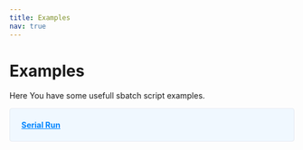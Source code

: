 ```yaml
---
title: Examples
nav: true
---
```


# Examples

Here You have some usefull sbatch script examples.

<style>
  .info-box {
    background-color: #f0f8ff;
    padding: 20px;
    border: 1px solid #e6eaf2;
    border-radius: 4px;
    margin-bottom: 20px;
  }

  .info-box h3 {
    font-size: 20px;
    margin-bottom: 10px;
    color: #0085ff;
  }

  .info-box p {
    font-size: 16px;
    line-height: 1.5;
    color: #333;
  }

  .info-box .additional-info {
    margin-top: 20px;
    padding: 10px;
    background-color: #f9f9f9;
    border: 1px solid #e6eaf2;
    border-radius: 4px;
    display: none; /* Collapsed by default */
  }

  .info-box .additional-info-toggle {
    cursor: pointer;
    color: #0085ff;
    font-weight: bold;
    text-decoration: underline;
  }
</style>



<div class="info-box">
  <div class="additional-info-toggle">Serial Run</div>
  <div class="additional-info">
```bash
Here We have the bash script
```

<script>
  var additionalInfoToggle = document.querySelector('.additional-info-toggle');
  var additionalInfo = document.querySelector('.additional-info');

  additionalInfoToggle.addEventListener('click', function() {
    if (additionalInfo.style.display === 'none' || additionalInfo.style.display === '') {
      additionalInfo.style.display = 'block';
      additionalInfoToggle.textContent = 'Serial Run';
    } else {
      additionalInfo.style.display = 'none';
      additionalInfoToggle.textContent = 'Serial Run';
    }
  });
</script>



